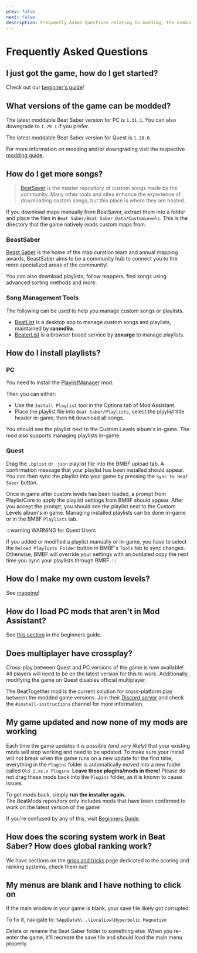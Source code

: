```yaml
---
prev: false
next: false
description: Frequently Asked Questions relating to modding, the community, and the game!
---
```


# Frequently Asked Questions

## I just got the game, how do I get started?

Check out our [beginner's guide](/beginners-guide.md)!

## What versions of the game can be modded?

The latest moddable Beat Saber version for PC is `1.31.1`. You can also downgrade to `1.29.1` if you prefer.

The latest moddable Beat Saber version for Quest is `1.28.0`.

For more information on modding and/or downgrading visit the respective [modding guide.](/beginners-guide.md)

## How do I get more songs?

> [BeatSaver](https://beatsaver.com) is the master repository of custom songs made by the community.
> Many other tools and sites enhance the experience of downloading custom songs, but this place is where they are hosted.

If you download maps manually from BeatSaver, extract them into a folder and place the files in `Beat Saber/Beat Saber_Data/CustomLevels`.
This is the directory that the game natively reads custom maps from.

### BeastSaber

[Beast Saber](https://www.bsaber.com) is the home of the map curation team and annual mapping awards, BeastSaber aims
to be a community hub to connect you to the more specialized areas of the community!

You can also download playlists, follow mappers, find songs using advanced sorting methods and more.

### Song Management Tools

The following can be used to help you manage custom songs or playlists.

- [BeatList](https://github.com/ranmd9a/beatlist/releases/latest) is a desktop app to manage custom songs and playlists,
  maintained by **ranmd9a**.
- [BeaterList](https://syltaris.github.io/beaterlist) is a browser based service by **zexurge** to manage playlists.

## How do I install playlists?

### PC

You need to install the [PlaylistManager](https://github.com/rithik-b/PlaylistManager/releases/latest) mod.

Then you can either:

- Use the `Install Playlist` tool in the Options tab of Mod Assistant.
- Place the playlist file into `Beat Saber/Playlists`, select the playlist title header in-game, then hit download all songs.

You should see the playlist next to the Custom Levels album's in-game. The mod also supports managing playlists in-game.

### Quest

Drag the `.bplist` or `.json` playlist file into the BMBF upload tab. A confirmation message that your playlist has been
installed should appear. You can then sync the playlist into your game by pressing the
`Sync to Beat Saber` button.

Once in game after custom levels has been loaded, a prompt from PlaylistCore to apply the
playlist settings from BMBF should appear. After you accept the prompt, you should see the playlist next to the Custom
Levels album's in game. Managing installed playlists can be done in-game or in the BMBF `Playlists` tab.

:::warning WARNING for Quest Users

If you added or modified a playlist manually or in-game, you have to select the `Reload Playlists Folder`
button in BMBF's `Tools` tab to sync changes. Otherwise, BMBF will override your settings with an outdated copy the
next time you sync your playlists through BMBF.
:::

## How do I make my own custom levels?

See [mapping](/mapping/)!

## How do I load PC mods that aren't in Mod Assistant?

See [this section](/pc-modding.md#manual-installation) in the beginners guide.

## Does multiplayer have crossplay?

Cross-play between Quest and PC versions of the game is now available! All players will need to be on the latest version
for this to work.
Additionally, modifying the game on Quest disables official multiplayer.

The BeatTogether mod is the current solution for cross-platform play between the modded game versions. Join their
[Discord server](https://discord.com/invite/gezGrFG4tz) and check the `#install-instructions` channel for more information.

## My game updated and now none of my mods are working

Each time the game updates it is possible _(and very likely)_ that your existing mods will stop working and need to be updated.
To make sure your install will not break when the game runs on a new update for the first time, everything
in the `Plugins` folder is automatically moved into a new folder called `Old 1.xx.x Plugins`. **Leave those plugins/mods
in there!** Please do not drag these mods back into the `Plugins` folder, as it is known to cause issues.

To get mods back, simply **run the installer again.**\
The BeatMods repository only includes mods that have been confirmed to work on the latest version of the game!

If you're confused by any of this, visit [Beginners Guide](/beginners-guide.md).

## How does the scoring system work in Beat Saber? How does global ranking work?

We have sections on the [grips and tricks](/grips-and-tricks.md) page dedicated to the scoring and ranking systems,
check them out!

## My menus are blank and I have nothing to click on

If the main window in your game is blank, your save file likely got corrupted.

To fix it, navigate to:
`%AppData%\..\LocalLow\Hyperbolic Magnetism`

Delete or rename the Beat Saber folder to something else. When you re-enter the game,
it'll recreate the save file and should load the main menu properly.
